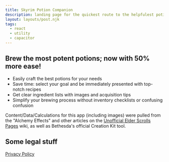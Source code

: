 ```yaml
---
title: Skyrim Potion Companion
description: landing page for the quickest route to the helpfulest potion recipes
layout: layouts/post.njk
tags:
  - react
  - utility
  - capacitor
---
```

## Brew the most potent potions; now with 50% more ease!

* Easily craft the best potions for your needs
* Save time: select your goal and be immediately presented with top-notch recipes
* Get clear ingredient lists with images and acquisition tips
* Simplify your brewing process without inventory checklists or confusing confusion

Content/Data/Calculations for this app (including images) were pulled from the "Alchemy Effects" and other articles on the [Unofficial Elder Scrolls Pages](https://en.uesp.net/wiki/Skyrim:Alchemy_Effects) wiki, as well as Bethesda's official Creation Kit tool.
<!-- <div>
<a href="https://apps.apple.com/us/app/barenziah-tracker/id1585514338?itsct=apps_box_badge&amp;itscg=30200" style="overflow: hidden; border-radius: 13px; width: 250px; height: 83px;"><img src="https://tools.applemediaservices.com/api/badges/download-on-the-app-store/black/en-us?size=250x83&amp;releaseDate=1631750400&h=c37338d49b71f7793fee267a0d9cc70c" alt="Download on the App Store" style="border-radius: 13px; width: calc(200rem / 16); margin: 0; display: inline"></a>
<a href='https://play.google.com/store/apps/details?id=com.urtropedesigns.barenziahtracker&pcampaignid=pcampaignidMKT-Other-global-all-co-prtnr-py-PartBadge-Mar2515-1'><img alt='Get it on Google Play' src='https://play.google.com/intl/en_us/badges/static/images/badges/en_badge_web_generic.png' style="width: calc(240rem / 16); margin: 0; display: inline;"/></a>
</div> -->

## Some legal stuff
[Privacy Policy](/about/privacy-policy-potion-companion)

<!-- Google Play and the Google Play logo are trademarks of Google LLC. -->
